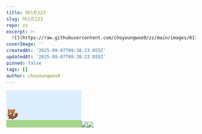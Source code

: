 ```yaml
---
title: 테스트123
slug: 테스트123
repo: zz
excerpt: >-
  ![](https://raw.githubusercontent.com/choyoungwoo9/zz/main/images/817cf0e3-244c-49fa-9eba-9326dc85fb
coverImage: ''
createdAt: '2025-09-07T09:38:23.055Z'
updatedAt: '2025-09-07T09:38:23.055Z'
pinned: false
tags: []
author: choyoungwoo9
---
```

![](https://raw.githubusercontent.com/choyoungwoo9/zz/main/images/817cf0e3-244c-49fa-9eba-9326dc85fba2.gif)![](https://velog.velcdn.com/images/choyoungwoo9/post/9b114559-bf25-4c24-b64a-c4a742ff7309/image.png)![](https://raw.githubusercontent.com/choyoungwoo9/zz/main/images/e69adcea-7cc2-43a8-871a-80011c6ed87a.jpeg)

